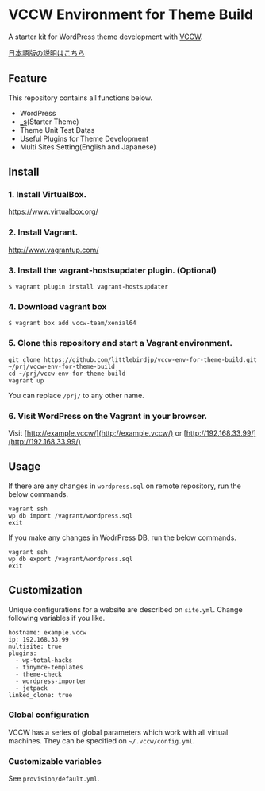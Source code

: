 # VCCW Environment for Theme Build

A starter kit for WordPress theme development with [VCCW](http://vccw.cc/).

[日本語版の説明はこちら](https://github.com/littlebirdjp/vccw-env-for-theme-build/blob/master/README-ja.md)

## Feature

This repository contains all functions below.

- WordPress
- [_s](http://underscores.me/)(Starter Theme)
- Theme Unit Test Datas
- Useful Plugins for Theme Development
- Multi Sites Setting(English and Japanese)

## Install

### 1. Install VirtualBox.  

https://www.virtualbox.org/

### 2. Install Vagrant.

http://www.vagrantup.com/

### 3. Install the vagrant-hostsupdater plugin. (Optional)

```
$ vagrant plugin install vagrant-hostsupdater
```

### 4. Download vagrant box

```
$ vagrant box add vccw-team/xenial64
```

### 5. Clone this repository and start a Vagrant environment.

```
git clone https://github.com/littlebirdjp/vccw-env-for-theme-build.git ~/prj/vccw-env-for-theme-build
cd ~/prj/vccw-env-for-theme-build
vagrant up
```

You can replace `/prj/` to any other name.

### 6. Visit WordPress on the Vagrant in your browser.

Visit [http://example.vccw/](http://example.vccw/) or [http://192.168.33.99/](http://192.168.33.99/)

## Usage

If there are any changes in `wordpress.sql` on remote repository, run the below commands.

```
vagrant ssh
wp db import /vagrant/wordpress.sql
exit
```

If you make any changes in WodrPress DB, run the below commands.

```
vagrant ssh
wp db export /vagrant/wordpress.sql
exit
```

## Customization

Unique configurations for a website are described on `site.yml`.
Change following variables if you like.

```
hostname: example.vccw
ip: 192.168.33.99
multisite: true
plugins:
  - wp-total-hacks
  - tinymce-templates
  - theme-check
  - wordpress-importer
  - jetpack
linked_clone: true
```

### Global configuration

VCCW has a series of global parameters which work with all virtual machines.
They can be specified on `~/.vccw/config.yml`.

### Customizable variables

See `provision/default.yml`.
